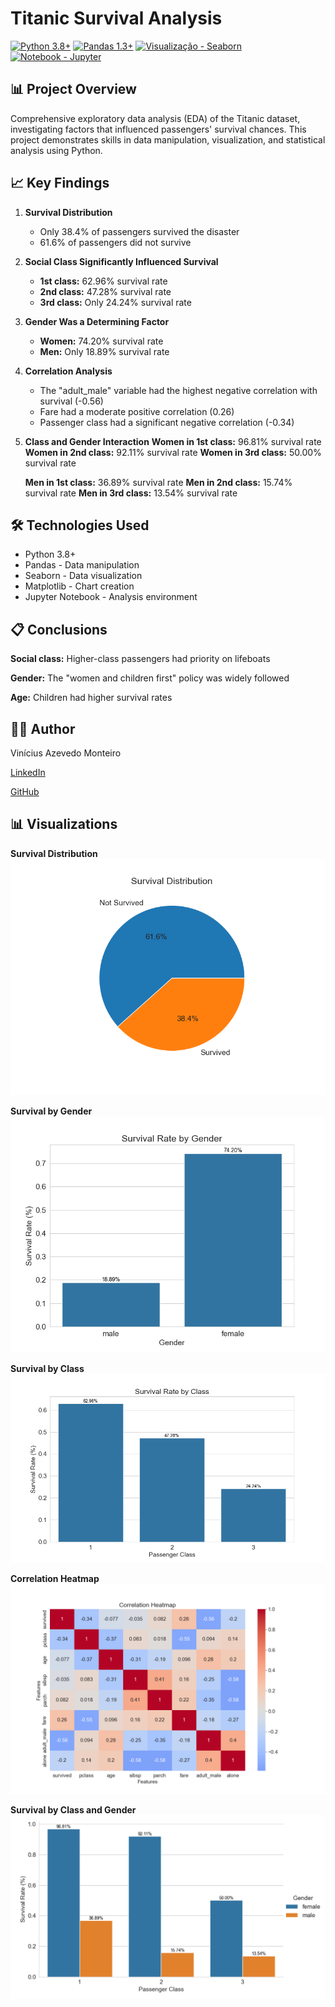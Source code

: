 # Titanic Survival Analysis

[![Python 3.8+](https://img.shields.io/badge/Python-3.8%252B-blue)](https://www.python.org/) [![Pandas 1.3+](https://img.shields.io/badge/Pandas-1.3%252B-orange)](https://pandas.pydata.org/) [![Visualização - Seaborn](https://img.shields.io/badge/Visualiza%C3%A7%C3%A3o-Seaborn-green)](https://seaborn.pydata.org/) [![Notebook - Jupyter](https://img.shields.io/badge/Notebook-Jupyter-red)](https://jupyter.org/)

## 📊 Project Overview

Comprehensive exploratory data analysis (EDA) of the Titanic dataset, investigating factors that influenced passengers' survival chances. This project demonstrates skills in data manipulation, visualization, and statistical analysis using Python.

## 📈 Key Findings

1. **Survival Distribution**

    - Only 38.4% of passengers survived the disaster
    - 61.6% of passengers did not survive

2. **Social Class Significantly Influenced Survival**

    - **1st class:** 62.96% survival rate
    - **2nd class:** 47.28% survival rate
    - **3rd class:** Only 24.24% survival rate

3. **Gender Was a Determining Factor**

    - **Women:** 74.20% survival rate
    - **Men:** Only 18.89% survival rate

4. **Correlation Analysis**

    - The "adult_male" variable had the highest negative correlation with survival (-0.56)
    - Fare had a moderate positive correlation (0.26)
    - Passenger class had a significant negative correlation (-0.34)

5. **Class and Gender Interaction**
   **Women in 1st class:** 96.81% survival rate
   **Women in 2nd class:** 92.11% survival rate
   **Women in 3rd class:** 50.00% survival rate

    **Men in 1st class:** 36.89% survival rate
    **Men in 2nd class:** 15.74% survival rate
    **Men in 3rd class:** 13.54% survival rate

## 🛠️ Technologies Used

-   Python 3.8+
-   Pandas - Data manipulation
-   Seaborn - Data visualization
-   Matplotlib - Chart creation
-   Jupyter Notebook - Analysis environment

## 📋 Conclusions

**Social class:** Higher-class passengers had priority on lifeboats

**Gender:** The "women and children first" policy was widely followed

**Age:** Children had higher survival rates

## 👨‍💻 Author

Vinícius Azevedo Monteiro

[LinkedIn](https://www.linkedin.com/in/vinicius-amonteiro/)

[GitHub](https://github.com/vinikev)

## 📊 Visualizations

**Survival Distribution**
![Distribuição de Sobrevivência](images/survival_distribution.png)

**Survival by Gender**
![Sobrevivência por Gênero](images/survival_by_gender.png)

**Survival by Class**
![Sobrevivência por Classe](images/survival_by_class.png)

**Correlation Heatmap**
![Mapa de Calor de Correlações](images/correlation_heatmap.png)

**Survival by Class and Gender**
![Sobrevivência por Classe e Gênero](images/survival_by_class_gender.png)
